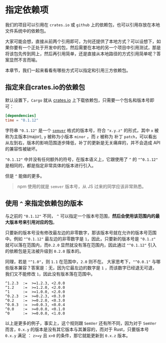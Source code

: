 # 指定依赖项
我们的项目可以引用在 `crates.io` 或 `github` 上的依赖包，也可以引用存放在本地文件系统中的依赖包。

大家可能会想，直接从前两个引用即可，为何还提供了本地方式？可以设想下，如果你要有一个正处于开发中的包，然后需要在本地的另一个项目中引用测试，那是将该包先传到网上，然后再引用简单，还是直接从本地路径的方式引用简单呢？答案显然不言而喻。

本章节，我们一起来看看有哪些方式可以指定和引用三方依赖包。

## 指定来自crates.io的依赖包
默认设置下，`Cargo` 就从 [crates.io](https://crates.io) 上下载依赖包，只需要一个包名和版本号即可：
```toml
[dependencies]
time = "0.1.12"
```

字符串 `"0.1.12"` 是一个 [`semver`](https://semver.org) 格式的版本号，符合 `"x.y.z"` 的形式，其中 `x` 被称为主版本(major), `y` 被称为小版本 `minor` ，而 `z` 被称为 补丁 `patch`，可以看出从左到右，版本的影响范围逐步降低，补丁的更新是无关痛痒的，并不会造成 API 的兼容性被破坏。

`"0.1.12"` 中并没有任何额外的符号，在版本语义上，它跟使用了 `^` 的 `"^0.1.12"` 是相同的，都是指定非常具体的版本进行引入。

但是 `^` 能做的更多。

> npm 使用的就是 `semver` 版本号，从 JS 过来的同学应该非常熟悉。


## 使用 `^` 来指定依赖包的版本
与之前的 `"0.1.12"` 不同， `^` 可以指定一个版本号范围，**然后会使用该范围内的最大版本号来引用对应的包**。

只要新的版本号没有修改最左边的非零数字，那该版本号就在允许的版本号范围中。例如 `"^0.1.12"` 最左边的非零数字是 `1`，因此，只要新的版本号是 `"0.1.z"` 就可以落在范围内，而`0.2.0` 显然就没有落在范围内，因此通过 `"^0.1.12"` 引入的依赖包是无法被升级到 `0.2.0` 版本的。

同理，若是 `"^1.0"`，则 `1.1` 在范围中，`2.0` 则不在。 大家思考下，`"^0.0.1"` 与哪些版本兼容？答案是：无，因为它最左边的数字是 `1` ，而该数字已经退无可退，我们又不能修改 `1`，因此没有版本落在范围中。

```shell
^1.2.3  :=  >=1.2.3, <2.0.0
^1.2    :=  >=1.2.0, <2.0.0
^1      :=  >=1.0.0, <2.0.0
^0.2.3  :=  >=0.2.3, <0.3.0
^0.2    :=  >=0.2.0, <0.3.0
^0.0.3  :=  >=0.0.3, <0.0.4
^0.0    :=  >=0.0.0, <0.1.0
^0      :=  >=0.0.0, <1.0.0
```

以上是更多的例子，事实上，这个规则跟 `SemVer` 还有所不同，因为对于 `SemVer` 而言，`0.x.y` 的版本是没有其它版本与其兼容的，而对于 Rust，只要版本号 `0.x.y` 满足 ： `z>=y` 且 `x>0` 的条件，那它就能更新到 `0.x.z` 版本。


